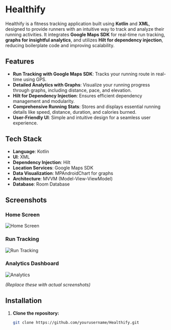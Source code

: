 # Healthify

Healthify is a fitness tracking application built using **Kotlin** and **XML**, designed to provide runners with an intuitive way to track and analyze their running activities. It integrates **Google Maps SDK** for real-time run tracking, **graphs for insightful analytics**, and utilizes **Hilt for dependency injection**, reducing boilerplate code and improving scalability.

## Features

- **Run Tracking with Google Maps SDK**: Tracks your running route in real-time using GPS.
- **Detailed Analytics with Graphs**: Visualize your running progress through graphs, including distance, pace, and elevation.
- **Hilt for Dependency Injection**: Ensures efficient dependency management and modularity.
- **Comprehensive Running Stats**: Stores and displays essential running details like speed, distance, duration, and calories burned.
- **User-Friendly UI**: Simple and intuitive design for a seamless user experience.

## Tech Stack

- **Language**: Kotlin
- **UI**: XML
- **Dependency Injection**: Hilt
- **Location Services**: Google Maps SDK
- **Data Visualization**: MPAndroidChart for graphs
- **Architecture**: MVVM (Model-View-ViewModel)
- **Database**: Room Database

## Screenshots

### Home Screen
![Home Screen](screenshots/home_screen.png)

### Run Tracking
![Run Tracking](screenshots/run_tracking.png)

### Analytics Dashboard
![Analytics](desktop/ss1.png)

_(Replace these with actual screenshots)_

## Installation

1. **Clone the repository:**
   ```sh
   git clone https://github.com/yourusername/Healthify.git

